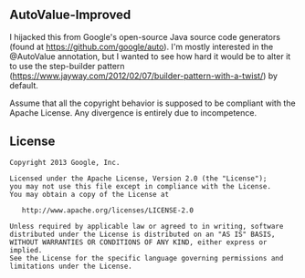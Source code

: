 ## AutoValue-Improved

I hijacked this from Google's open-source Java source code generators
(found at https://github.com/google/auto). I'm mostly interested in the
@AutoValue annotation, but I wanted to see how hard it would be to alter it to
use the step-builder pattern
(https://www.jayway.com/2012/02/07/builder-pattern-with-a-twist/) by default.

Assume that all the copyright behavior is supposed to be compliant with the
Apache License. Any divergence is entirely due to incompetence.

## License

    Copyright 2013 Google, Inc.

    Licensed under the Apache License, Version 2.0 (the "License");
    you may not use this file except in compliance with the License.
    You may obtain a copy of the License at

       http://www.apache.org/licenses/LICENSE-2.0

    Unless required by applicable law or agreed to in writing, software
    distributed under the License is distributed on an "AS IS" BASIS,
    WITHOUT WARRANTIES OR CONDITIONS OF ANY KIND, either express or implied.
    See the License for the specific language governing permissions and
    limitations under the License.
